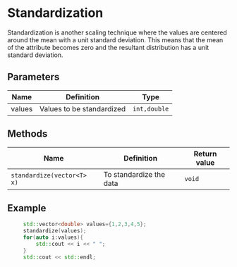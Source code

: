# Standardization

Standardization is another scaling technique where the values are centered around the mean with a unit standard deviation. This means that the mean of the attribute becomes zero and the resultant distribution has a unit standard deviation.


## Parameters

| Name          | Definition                                                                                  | Type            |
| ------------- | ------------------------------------------------------------------------------------------- | ----------------|
| values        | Values to be standardized                                                                   | `int,double`    |

## Methods

| Name                                           | Definition                                            | Return value      |
| -----------------------------------------------| ----------------------------------------------------- | ----------------- |
| `standardize(vector<T> x)`                     | To standardize the data                               |    `void`       |

## Example

```cpp
     std::vector<double> values={1,2,3,4,5};
     standardize(values);
     for(auto i:values){
         std::cout << i << " ";
     }
     std::cout << std::endl;

```
